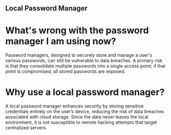 ## Local Password Manager

# What's wrong with the password manager I am using now?
Password managers, designed to securely store and manage a user's various passwords, can still be vulnerable to data breaches. A primary risk is that they consolidate multiple passwords into a single access point; if that point is compromised, all stored passwords are exposed.

# Why use a local password manager?
A local password manager enhances security by storing sensitive credentials entirely on the user’s device, reducing the risk of data breaches associated with cloud storage. Since the data never leaves the local environment, it is not susceptible to remote hacking attempts that target centralized servers.
